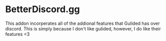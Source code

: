 # BetterDiscord.gg
 This addon incorperates all of the addional features that Gulided has over discord. This is simply because I don't like gulided, however, I do like their features <3

